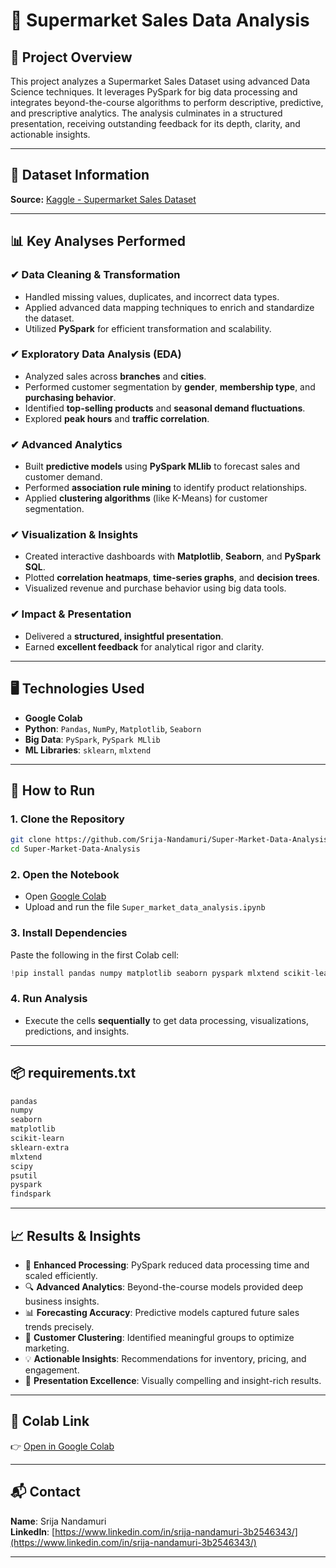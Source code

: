 # 🛒 Supermarket Sales Data Analysis

## 📌 Project Overview

This project analyzes a Supermarket Sales Dataset using advanced Data Science techniques. It leverages PySpark for big data processing and integrates beyond-the-course algorithms to perform descriptive, predictive, and prescriptive analytics. The analysis culminates in a structured presentation, receiving outstanding feedback for its depth, clarity, and actionable insights.

---

## 📂 Dataset Information

**Source:** [Kaggle - Supermarket Sales Dataset](https://www.kaggle.com/datasets/aungpyaeap/supermarket-sales)

---

## 📊 Key Analyses Performed

### ✔ Data Cleaning & Transformation
- Handled missing values, duplicates, and incorrect data types.
- Applied advanced data mapping techniques to enrich and standardize the dataset.
- Utilized **PySpark** for efficient transformation and scalability.

### ✔ Exploratory Data Analysis (EDA)
- Analyzed sales across **branches** and **cities**.
- Performed customer segmentation by **gender**, **membership type**, and **purchasing behavior**.
- Identified **top-selling products** and **seasonal demand fluctuations**.
- Explored **peak hours** and **traffic correlation**.

### ✔ Advanced Analytics
- Built **predictive models** using **PySpark MLlib** to forecast sales and customer demand.
- Performed **association rule mining** to identify product relationships.
- Applied **clustering algorithms** (like K-Means) for customer segmentation.

### ✔ Visualization & Insights
- Created interactive dashboards with **Matplotlib**, **Seaborn**, and **PySpark SQL**.
- Plotted **correlation heatmaps**, **time-series graphs**, and **decision trees**.
- Visualized revenue and purchase behavior using big data tools.

### ✔ Impact & Presentation
- Delivered a **structured, insightful presentation**.
- Earned **excellent feedback** for analytical rigor and clarity.

---

## 🖥️ Technologies Used

- **Google Colab**
- **Python**: `Pandas`, `NumPy`, `Matplotlib`, `Seaborn`
- **Big Data**: `PySpark`, `PySpark MLlib`
- **ML Libraries**: `sklearn`, `mlxtend`

---

## 🚀 How to Run

### 1. Clone the Repository

```bash
git clone https://github.com/Srija-Nandamuri/Super-Market-Data-Analysis.git
cd Super-Market-Data-Analysis
```

### 2. Open the Notebook

- Open [Google Colab](https://colab.research.google.com/)
- Upload and run the file `Super_market_data_analysis.ipynb`

### 3. Install Dependencies

Paste the following in the first Colab cell:

```python
!pip install pandas numpy matplotlib seaborn pyspark mlxtend scikit-learn sklearn-extra
```

### 4. Run Analysis

- Execute the cells **sequentially** to get data processing, visualizations, predictions, and insights.

---

## 📦 requirements.txt

```txt
pandas
numpy
seaborn
matplotlib
scikit-learn
sklearn-extra
mlxtend
scipy
psutil
pyspark
findspark
```

---

## 📈 Results & Insights

- 🚀 **Enhanced Processing**: PySpark reduced data processing time and scaled efficiently.
- 🔍 **Advanced Analytics**: Beyond-the-course models provided deep business insights.
- 📊 **Forecasting Accuracy**: Predictive models captured future sales trends precisely.
- 👥 **Customer Clustering**: Identified meaningful groups to optimize marketing.
- 💡 **Actionable Insights**: Recommendations for inventory, pricing, and engagement.
- 🎯 **Presentation Excellence**: Visually compelling and insight-rich results.

---

## 🔗 Colab Link

👉 [Open in Google Colab](https://colab.research.google.com/drive/1Tv4hoZqzwPVTGxB_RWzG5ODor9G_x8gA)

---

## 📬 Contact

**Name**: Srija Nandamuri  
**LinkedIn**: [https://www.linkedin.com/in/srija-nandamuri-3b2546343/](https://www.linkedin.com/in/srija-nandamuri-3b2546343/)

---
